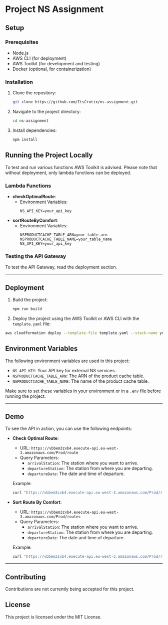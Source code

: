 # Project NS Assignment

## Setup
### Prerequisites
- Node.js
- AWS CLI (for deployment)
- AWS Toolkit (for development and testing)
- Docker (optional, for containerization)

### Installation
1. Clone the repository:
    ```sh
    git clone https://github.com/ItsCrotix/ns-assignment.git
    ```
2. Navigate to the project directory:
    ```sh
    cd ns-assignment
    ```
3. Install dependencies:
    ```sh
    npm install
    ```

## Running the Project Locally
To test and run various functions AWS Toolkit is advised. Please note that without deployment, only lambda functions can be deployed.

### Lambda Functions
- **checkOptimalRoute**:
    - Environment Variables:
        ```env
        NS_API_KEY=your_api_key
        ```
- **sortRouteByComfort**:
    - Environment Variables:
        ```env
        NSPRODUCTCACHE_TABLE_ARN=your_table_arn
        NSPRODUCTCACHE_TABLE_NAME=your_table_name
        NS_API_KEY=your_api_key
        ```

### Testing the API Gateway
To test the API Gateway, read the deployment section.

---

## Deployment
1. Build the project:
    ```sh
    npm run build
    ```
2. Deploy the project using the AWS Toolkit or AWS CLI with the `template.yaml` file:
```sh
aws cloudformation deploy --template-file template.yaml --stack-name your-stack-name --capabilities CAPABILITY_IAM
```

## Environment Variables
The following environment variables are used in this project:
- `NS_API_KEY`: Your API key for external NS services.
- `NSPRODUCTCACHE_TABLE_ARN`: The ARN of the product cache table.
- `NSPRODUCTCACHE_TABLE_NAME`: The name of the product cache table.

Make sure to set these variables in your environment or in a `.env` file before running the project.

---

## Demo
To see the API in action, you can use the following endpoints:

- **Check Optimal Route**:
  - URL: `https://vbbem3zvb4.execute-api.eu-west-3.amazonaws.com/Prod/route`
  - Query Parameters:
    - `arrivalStation`: The station where you want to arrive.
    - `departureStation`: The station from where you are departing.
    - `departureDate`: The date and time of departure.

  Example:
  ```sh
  curl "https://vbbem3zvb4.execute-api.eu-west-3.amazonaws.com/Prod/route?arrivalStation=Amsterdam&departureStation=Utrecht&departureDate=2025-01-16T08:00:00"
  ```

- **Sort Route By Comfort**:
  - URL: `https://vbbem3zvb4.execute-api.eu-west-3.amazonaws.com/Prod/routes`
  - Query Parameters:
    - `arrivalStation`: The station where you want to arrive.
    - `departureStation`: The station from where you are departing.
    - `departureDate`: The date and time of departure.

  Example:
  ```sh
  curl "https://vbbem3zvb4.execute-api.eu-west-3.amazonaws.com/Prod/routes?arrivalStation=Amsterdam&departureStation=Utrecht&departureDate=2025-01-16T08:00:00"
  ```

---

## Contributing
Contributions are not currently being accepted for this project.

## License
This project is licensed under the MIT License.
